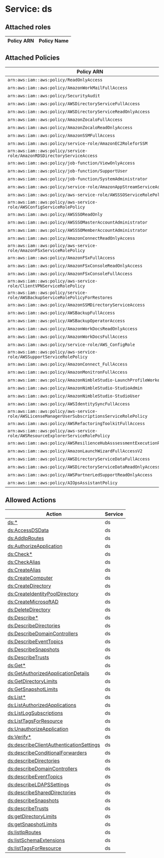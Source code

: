 # Service: ds

## Attached roles

| Policy ARN | Policy Name |
|------------|-------------|
## Attached Policies

| Policy ARN | Policy Name |
|------------|-------------|
| `arn:aws:iam::aws:policy/ReadOnlyAccess` | [ReadOnlyAccess](../policies.md#readonlyaccess) |
| `arn:aws:iam::aws:policy/AmazonWorkMailFullAccess` | [AmazonWorkMailFullAccess](../policies.md#amazonworkmailfullaccess) |
| `arn:aws:iam::aws:policy/SecurityAudit` | [SecurityAudit](../policies.md#securityaudit) |
| `arn:aws:iam::aws:policy/AWSDirectoryServiceFullAccess` | [AWSDirectoryServiceFullAccess](../policies.md#awsdirectoryservicefullaccess) |
| `arn:aws:iam::aws:policy/AWSDirectoryServiceReadOnlyAccess` | [AWSDirectoryServiceReadOnlyAccess](../policies.md#awsdirectoryservicereadonlyaccess) |
| `arn:aws:iam::aws:policy/AmazonZocaloFullAccess` | [AmazonZocaloFullAccess](../policies.md#amazonzocalofullaccess) |
| `arn:aws:iam::aws:policy/AmazonZocaloReadOnlyAccess` | [AmazonZocaloReadOnlyAccess](../policies.md#amazonzocaloreadonlyaccess) |
| `arn:aws:iam::aws:policy/AmazonSSMFullAccess` | [AmazonSSMFullAccess](../policies.md#amazonssmfullaccess) |
| `arn:aws:iam::aws:policy/service-role/AmazonEC2RoleforSSM` | [AmazonEC2RoleforSSM](../policies.md#amazonec2roleforssm) |
| `arn:aws:iam::aws:policy/service-role/AmazonRDSDirectoryServiceAccess` | [AmazonRDSDirectoryServiceAccess](../policies.md#amazonrdsdirectoryserviceaccess) |
| `arn:aws:iam::aws:policy/job-function/ViewOnlyAccess` | [ViewOnlyAccess](../policies.md#viewonlyaccess) |
| `arn:aws:iam::aws:policy/job-function/SupportUser` | [SupportUser](../policies.md#supportuser) |
| `arn:aws:iam::aws:policy/job-function/SystemAdministrator` | [SystemAdministrator](../policies.md#systemadministrator) |
| `arn:aws:iam::aws:policy/service-role/AmazonAppStreamServiceAccess` | [AmazonAppStreamServiceAccess](../policies.md#amazonappstreamserviceaccess) |
| `arn:aws:iam::aws:policy/aws-service-role/AWSSSOServiceRolePolicy` | [AWSSSOServiceRolePolicy](../policies.md#awsssoservicerolepolicy) |
| `arn:aws:iam::aws:policy/aws-service-role/AWSConfigServiceRolePolicy` | [AWSConfigServiceRolePolicy](../policies.md#awsconfigservicerolepolicy) |
| `arn:aws:iam::aws:policy/AWSSSOReadOnly` | [AWSSSOReadOnly](../policies.md#awsssoreadonly) |
| `arn:aws:iam::aws:policy/AWSSSOMasterAccountAdministrator` | [AWSSSOMasterAccountAdministrator](../policies.md#awsssomasteraccountadministrator) |
| `arn:aws:iam::aws:policy/AWSSSOMemberAccountAdministrator` | [AWSSSOMemberAccountAdministrator](../policies.md#awsssomemberaccountadministrator) |
| `arn:aws:iam::aws:policy/AmazonConnectReadOnlyAccess` | [AmazonConnectReadOnlyAccess](../policies.md#amazonconnectreadonlyaccess) |
| `arn:aws:iam::aws:policy/aws-service-role/AmazonFSxServiceRolePolicy` | [AmazonFSxServiceRolePolicy](../policies.md#amazonfsxservicerolepolicy) |
| `arn:aws:iam::aws:policy/AmazonFSxFullAccess` | [AmazonFSxFullAccess](../policies.md#amazonfsxfullaccess) |
| `arn:aws:iam::aws:policy/AmazonFSxConsoleReadOnlyAccess` | [AmazonFSxConsoleReadOnlyAccess](../policies.md#amazonfsxconsolereadonlyaccess) |
| `arn:aws:iam::aws:policy/AmazonFSxConsoleFullAccess` | [AmazonFSxConsoleFullAccess](../policies.md#amazonfsxconsolefullaccess) |
| `arn:aws:iam::aws:policy/aws-service-role/ClientVPNServiceRolePolicy` | [ClientVPNServiceRolePolicy](../policies.md#clientvpnservicerolepolicy) |
| `arn:aws:iam::aws:policy/service-role/AWSBackupServiceRolePolicyForRestores` | [AWSBackupServiceRolePolicyForRestores](../policies.md#awsbackupservicerolepolicyforrestores) |
| `arn:aws:iam::aws:policy/AmazonSSMDirectoryServiceAccess` | [AmazonSSMDirectoryServiceAccess](../policies.md#amazonssmdirectoryserviceaccess) |
| `arn:aws:iam::aws:policy/AWSBackupFullAccess` | [AWSBackupFullAccess](../policies.md#awsbackupfullaccess) |
| `arn:aws:iam::aws:policy/AWSBackupOperatorAccess` | [AWSBackupOperatorAccess](../policies.md#awsbackupoperatoraccess) |
| `arn:aws:iam::aws:policy/AmazonWorkDocsReadOnlyAccess` | [AmazonWorkDocsReadOnlyAccess](../policies.md#amazonworkdocsreadonlyaccess) |
| `arn:aws:iam::aws:policy/AmazonWorkDocsFullAccess` | [AmazonWorkDocsFullAccess](../policies.md#amazonworkdocsfullaccess) |
| `arn:aws:iam::aws:policy/service-role/AWS_ConfigRole` | [AWS_ConfigRole](../policies.md#aws_configrole) |
| `arn:aws:iam::aws:policy/aws-service-role/AWSSupportServiceRolePolicy` | [AWSSupportServiceRolePolicy](../policies.md#awssupportservicerolepolicy) |
| `arn:aws:iam::aws:policy/AmazonConnect_FullAccess` | [AmazonConnect_FullAccess](../policies.md#amazonconnect_fullaccess) |
| `arn:aws:iam::aws:policy/AmazonMonitronFullAccess` | [AmazonMonitronFullAccess](../policies.md#amazonmonitronfullaccess) |
| `arn:aws:iam::aws:policy/AmazonNimbleStudio-LaunchProfileWorker` | [AmazonNimbleStudio-LaunchProfileWorker](../policies.md#amazonnimblestudio-launchprofileworker) |
| `arn:aws:iam::aws:policy/AmazonNimbleStudio-StudioAdmin` | [AmazonNimbleStudio-StudioAdmin](../policies.md#amazonnimblestudio-studioadmin) |
| `arn:aws:iam::aws:policy/AmazonNimbleStudio-StudioUser` | [AmazonNimbleStudio-StudioUser](../policies.md#amazonnimblestudio-studiouser) |
| `arn:aws:iam::aws:policy/AWSIdentitySyncFullAccess` | [AWSIdentitySyncFullAccess](../policies.md#awsidentitysyncfullaccess) |
| `arn:aws:iam::aws:policy/aws-service-role/AWSLicenseManagerUserSubscriptionsServiceRolePolicy` | [AWSLicenseManagerUserSubscriptionsServiceRolePolicy](../policies.md#awslicensemanagerusersubscriptionsservicerolepolicy) |
| `arn:aws:iam::aws:policy/AWSRefactoringToolkitFullAccess` | [AWSRefactoringToolkitFullAccess](../policies.md#awsrefactoringtoolkitfullaccess) |
| `arn:aws:iam::aws:policy/aws-service-role/AWSResourceExplorerServiceRolePolicy` | [AWSResourceExplorerServiceRolePolicy](../policies.md#awsresourceexplorerservicerolepolicy) |
| `arn:aws:iam::aws:policy/AWSResilienceHubAsssessmentExecutionPolicy` | [AWSResilienceHubAsssessmentExecutionPolicy](../policies.md#awsresiliencehubasssessmentexecutionpolicy) |
| `arn:aws:iam::aws:policy/AmazonLaunchWizardFullAccessV2` | [AmazonLaunchWizardFullAccessV2](../policies.md#amazonlaunchwizardfullaccessv2) |
| `arn:aws:iam::aws:policy/AWSDirectoryServiceDataFullAccess` | [AWSDirectoryServiceDataFullAccess](../policies.md#awsdirectoryservicedatafullaccess) |
| `arn:aws:iam::aws:policy/AWSDirectoryServiceDataReadOnlyAccess` | [AWSDirectoryServiceDataReadOnlyAccess](../policies.md#awsdirectoryservicedatareadonlyaccess) |
| `arn:aws:iam::aws:policy/AWSPartnerLedSupportReadOnlyAccess` | [AWSPartnerLedSupportReadOnlyAccess](../policies.md#awspartnerledsupportreadonlyaccess) |
| `arn:aws:iam::aws:policy/AIOpsAssistantPolicy` | [AIOpsAssistantPolicy](../policies.md#aiopsassistantpolicy) |

## Allowed Actions

| Action | Service |
|--------|---------|
| [ds:*](../actions.md#ds:all) | ds |
| [ds:AccessDSData](../actions.md#ds:accessdsdata) | ds |
| [ds:AddIpRoutes](../actions.md#ds:addiproutes) | ds |
| [ds:AuthorizeApplication](../actions.md#ds:authorizeapplication) | ds |
| [ds:Check*](../actions.md#ds:checkall) | ds |
| [ds:CheckAlias](../actions.md#ds:checkalias) | ds |
| [ds:CreateAlias](../actions.md#ds:createalias) | ds |
| [ds:CreateComputer](../actions.md#ds:createcomputer) | ds |
| [ds:CreateDirectory](../actions.md#ds:createdirectory) | ds |
| [ds:CreateIdentityPoolDirectory](../actions.md#ds:createidentitypooldirectory) | ds |
| [ds:CreateMicrosoftAD](../actions.md#ds:createmicrosoftad) | ds |
| [ds:DeleteDirectory](../actions.md#ds:deletedirectory) | ds |
| [ds:Describe*](../actions.md#ds:describeall) | ds |
| [ds:DescribeDirectories](../actions.md#ds:describedirectories) | ds |
| [ds:DescribeDomainControllers](../actions.md#ds:describedomaincontrollers) | ds |
| [ds:DescribeEventTopics](../actions.md#ds:describeeventtopics) | ds |
| [ds:DescribeSnapshots](../actions.md#ds:describesnapshots) | ds |
| [ds:DescribeTrusts](../actions.md#ds:describetrusts) | ds |
| [ds:Get*](../actions.md#ds:getall) | ds |
| [ds:GetAuthorizedApplicationDetails](../actions.md#ds:getauthorizedapplicationdetails) | ds |
| [ds:GetDirectoryLimits](../actions.md#ds:getdirectorylimits) | ds |
| [ds:GetSnapshotLimits](../actions.md#ds:getsnapshotlimits) | ds |
| [ds:List*](../actions.md#ds:listall) | ds |
| [ds:ListAuthorizedApplications](../actions.md#ds:listauthorizedapplications) | ds |
| [ds:ListLogSubscriptions](../actions.md#ds:listlogsubscriptions) | ds |
| [ds:ListTagsForResource](../actions.md#ds:listtagsforresource) | ds |
| [ds:UnauthorizeApplication](../actions.md#ds:unauthorizeapplication) | ds |
| [ds:Verify*](../actions.md#ds:verifyall) | ds |
| [ds:describeClientAuthenticationSettings](../actions.md#ds:describeclientauthenticationsettings) | ds |
| [ds:describeConditionalForwarders](../actions.md#ds:describeconditionalforwarders) | ds |
| [ds:describeDirectories](../actions.md#ds:describedirectories) | ds |
| [ds:describeDomainControllers](../actions.md#ds:describedomaincontrollers) | ds |
| [ds:describeEventTopics](../actions.md#ds:describeeventtopics) | ds |
| [ds:describeLDAPSSettings](../actions.md#ds:describeldapssettings) | ds |
| [ds:describeSharedDirectories](../actions.md#ds:describeshareddirectories) | ds |
| [ds:describeSnapshots](../actions.md#ds:describesnapshots) | ds |
| [ds:describeTrusts](../actions.md#ds:describetrusts) | ds |
| [ds:getDirectoryLimits](../actions.md#ds:getdirectorylimits) | ds |
| [ds:getSnapshotLimits](../actions.md#ds:getsnapshotlimits) | ds |
| [ds:listIpRoutes](../actions.md#ds:listiproutes) | ds |
| [ds:listSchemaExtensions](../actions.md#ds:listschemaextensions) | ds |
| [ds:listTagsForResource](../actions.md#ds:listtagsforresource) | ds |